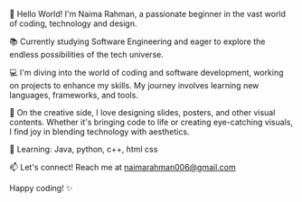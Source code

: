 👋 Hello World! I'm Naima Rahman, a passionate beginner in the vast world of coding, technology and design.

📚 Currently studying Software Engineering and eager to explore the endless possibilities of the tech universe.

💻 I'm diving into the world of coding and software development, working on projects to enhance my skills. My journey involves learning new languages, frameworks, and tools.

🎨 On the creative side, I love designing slides, posters, and other visual contents. Whether it's bringing code to life or creating eye-catching visuals, I find joy in blending technology with aesthetics.

🌱 Learning: Java, python, c++, html css


📫 Let's connect! Reach me at naimarahman006@gmail.com 

Happy coding! ✨
